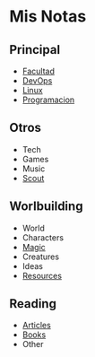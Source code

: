 # Mis Notas

## Principal

* [Facultad](Notas-Facultad/Facultad)
* [DevOps](Notas-DevOps/DevOps)
* [Linux](Notas-Linux/Linux)
* [Programacion](Notas-Programacion/Programacion)

## Otros

* Tech
* Games
* Music
* [Scout](Notas-Scout/Scout)

## Worlbuilding

* World
* Characters
* [Magic](Magic)
* Creatures
* Ideas
* [Resources](Notas-Worldbuilding/Resources)

## Reading

* [Articles](Leer-Articulos/Articles)
* [Books](Leer-Libros/Books)
* Other
